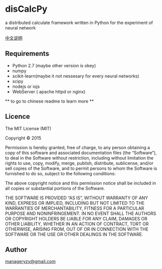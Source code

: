 # disCalcPy #
a distributed calculate framework written in Python for the experiment of neural network

[中文说明](readme-zh_cn.md)

## Requirements

* Python 2.7 (maybe other version is okey)
* numpy
* scikit-learn(maybe it not nessesary for every neural networks)
* scipy
* nodejs or iojs
* WebServer ( apache httpd or nginx)

** to go to chinese readme to learn more **

## Licence

The MIT License (MIT)

Copyright © 2015 <manageryzy>

Permission is hereby granted, free of charge, to any person obtaining a copy of this software and associated documentation files (the “Software”), to deal in the Software without restriction, including without limitation the rights to use, copy, modify, merge, publish, distribute, sublicense, and/or sell copies of the Software, and to permit persons to whom the Software is furnished to do so, subject to the following conditions:

The above copyright notice and this permission notice shall be included in all copies or substantial portions of the Software.

THE SOFTWARE IS PROVIDED “AS IS”, WITHOUT WARRANTY OF ANY KIND, EXPRESS OR IMPLIED, INCLUDING BUT NOT LIMITED TO THE WARRANTIES OF MERCHANTABILITY, FITNESS FOR A PARTICULAR PURPOSE AND NONINFRINGEMENT. IN NO EVENT SHALL THE AUTHORS OR COPYRIGHT HOLDERS BE LIABLE FOR ANY CLAIM, DAMAGES OR OTHER LIABILITY, WHETHER IN AN ACTION OF CONTRACT, TORT OR OTHERWISE, ARISING FROM, OUT OF OR IN CONNECTION WITH THE SOFTWARE OR THE USE OR OTHER DEALINGS IN THE SOFTWARE.

## Author

manageryzy@gmail.com